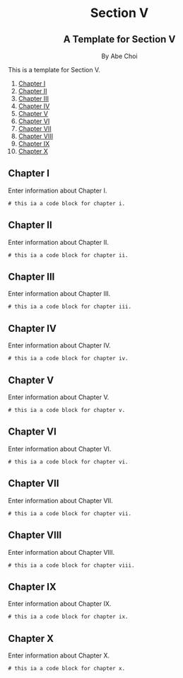 <div align="center">
<h1>Section V</h1>
<h2>A Template for Section V</h2>
<p>By Abe Choi</p>
</div>

<p>
This is a template for Section V.
</p>

1.  [Chapter I](#chapter-i)
2.  [Chapter II](#chapter-ii)
3.  [Chapter III](#chapter-iii)
4.  [Chapter IV](#chapter-iv)
5.  [Chapter V](#chapter-v)
6.  [Chapter VI](#chapter-vi)
7.  [Chapter VII](#chapter-vii)
8.  [Chapter VIII](#chapter-viii)
9.  [Chapter IX](#chapter-ix)
10. [Chapter X](#chapter-x)


## Chapter I

Enter information about Chapter I.

```
# this ia a code block for chapter i.
```

## Chapter II

Enter information about Chapter II.

```
# this ia a code block for chapter ii.
```

## Chapter III

Enter information about Chapter III.

```
# this ia a code block for chapter iii.
```

## Chapter IV

Enter information about Chapter IV.

```
# this ia a code block for chapter iv.
```

## Chapter V

Enter information about Chapter V.

```
# this ia a code block for chapter v.
```

## Chapter VI

Enter information about Chapter VI.

```
# this ia a code block for chapter vi.
```

## Chapter VII

Enter information about Chapter VII.

```
# this ia a code block for chapter vii.
```
## Chapter VIII

Enter information about Chapter VIII.

```
# this ia a code block for chapter viii.
```

## Chapter IX

Enter information about Chapter IX.

```
# this ia a code block for chapter ix.
```

## Chapter X

Enter information about Chapter X.

```
# this ia a code block for chapter x.
```